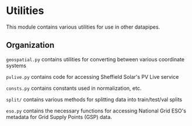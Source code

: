 # Utilities

This module contains various utilities for
use in other datapipes.

## Organization

`geospatial.py` contains utilities for converting between
various coordinate systems

`pvlive.py` contains code for accessing Sheffield 
Solar's PV Live service

`consts.py` contains constants used in normalization, etc.

`split/` contains various methods for splitting data into
train/test/val splits

`eso.py` contains the necessary functions for accessing National Grid ESO's metadata
for Grid Supply Points (GSP) data.